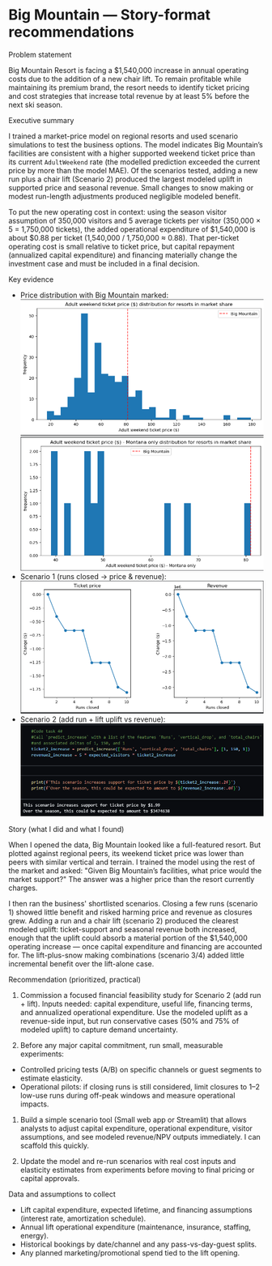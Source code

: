 
# Big Mountain — Story-format recommendations

Problem statement

Big Mountain Resort is facing a $1,540,000 increase in annual operating costs due to the addition of a new chair lift. To remain profitable while maintaining its premium brand, the resort needs to identify ticket pricing and cost strategies that increase total revenue by at least 5% before the next ski season.

Executive summary

I trained a market-price model on regional resorts and used scenario simulations to test the business options. The model indicates Big Mountain’s facilities are consistent with a higher supported weekend ticket price than its current `AdultWeekend` rate (the modelled prediction exceeded the current price by more than the model MAE). Of the scenarios tested, adding a new run plus a chair lift (Scenario 2) produced the largest modeled uplift in supported price and seasonal revenue. Small changes to snow making or modest run-length adjustments produced negligible modeled benefit.

To put the new operating cost in context: using the season visitor assumption of 350,000 visitors and 5 average tickets per visitor (350,000 × 5 = 1,750,000 tickets), the added operational expenditure of \$1,540,000 is about \$0.88 per ticket (1,540,000 / 1,750,000 ≈ 0.88). That per-ticket operating cost is small relative to ticket price, but capital repayment (annualized capital expenditure) and financing materially change the investment case and must be included in a final decision.

Key evidence

- Price distribution with Big Mountain marked:  
![Price Graph](/images/Adult-Weekend-Ticket-Price.png)
![Price Graph](/images/Adult-Weekend-Ticket-Price-Montana.png)
- Scenario 1 (runs closed → price & revenue):  
![Price Graph](/images/Runs-Close-Revenue-Ticket-Price.png)
- Scenario 2 (add run + lift uplift vs revenue):
![Scenario 2](/images/Scenario-2.png)

Story (what I did and what I found)

When I opened the data, Big Mountain looked like a full-featured resort. But plotted against regional peers, its weekend ticket price was lower than peers with similar vertical and terrain. I trained the model using the rest of the market and asked: "Given Big Mountain’s facilities, what price would the market support?" The answer was a higher price than the resort currently charges.

I then ran the business' shortlisted scenarios. Closing a few runs (scenario 1) showed little benefit and risked harming price and revenue as closures grew. Adding a run and a chair lift (scenario 2) produced the clearest modeled uplift: ticket-support and seasonal revenue both increased, enough that the uplift could absorb a material portion of the $1,540,000 operating increase — once capital expenditure and financing are accounted for. The lift-plus-snow making combinations (scenario 3/4) added little incremental benefit over the lift-alone case.

Recommendation (prioritized, practical)

1) Commission a focused financial feasibility study for Scenario 2 (add run + lift). Inputs needed: capital expenditure, useful life, financing terms, and annualized operational expenditure. Use the modeled uplift as a revenue-side input, but run conservative cases (50% and 75% of modeled uplift) to capture demand uncertainty.  

2) Before any major capital commitment, run small, measurable experiments:  
- Controlled pricing tests (A/B) on specific channels or guest segments to estimate elasticity.  
- Operational pilots: if closing runs is still considered, limit closures to 1–2 low-use runs during off-peak windows and measure operational impacts.  

1) Build a simple scenario tool (Small web app or Streamlit) that allows analysts to adjust capital expenditure, operational expenditure, visitor assumptions, and see modeled revenue/NPV outputs immediately. I can scaffold this quickly.  

2) Update the model and re-run scenarios with real cost inputs and elasticity estimates from experiments before moving to final pricing or capital approvals.

Data and assumptions to collect

- Lift capital expenditure, expected lifetime, and financing assumptions (interest rate, amortization schedule).  
- Annual lift operational expenditure (maintenance, insurance, staffing, energy).  
- Historical bookings by date/channel and any pass-vs-day-guest splits.  
- Any planned marketing/promotional spend tied to the lift opening.  

